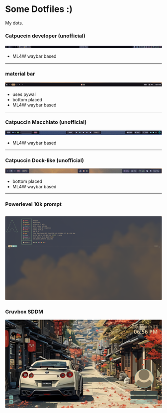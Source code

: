 # Some Dotfiles :)
My dots.
### Catpuccin developer (unofficial)
![dev](https://github.com/4urora3night/4urora3night/blob/main/screenshots/waybar.jpg?raw=true)
- ML4W waybar based
---
### material bar 
![chrome](https://github.com/4urora3night/4urora3night/blob/main/screenshots/waybar1.jpg?raw=true)
- uses pywal
- bottom placed
- ML4W waybar based
---
### Catpuccin Macchiato (unofficial)
![dev](https://github.com/4urora3night/4urora3night/blob/main/screenshots/waybar2.jpg?raw=true)
- ML4W waybar based
---
### Catpuccin Dock-like (unofficial)
![dev](https://github.com/4urora3night/4urora3night/blob/main/screenshots/waybar3.jpg?raw=true)
- bottom placed
- ML4W waybar based
---
### Powerlevel 10k prompt
![dev](https://github.com/4urora3night/4urora3night/blob/main/screenshots/p10k.jpg?raw=true)
---
### Gruvbox SDDM
![dev](https://github.com/4urora3night/4urora3night/blob/main/screenshots/sddm.jpg?raw=true)
